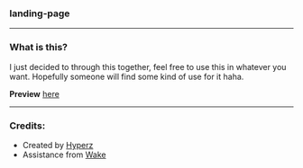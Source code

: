 ### landing-page

---

### What is this?

I just decided to through this together, feel free to use this in whatever you want.
Hopefully someone will find some kind of use for it haha.

**Preview** [here](https://hyperz.dev/landingpagedemo1/index.html)

---

### Credits:
- Created by [Hyperz](https://hyperz.dev)
- Assistance from [Wake](https://twitter.com/Itwaswake)
